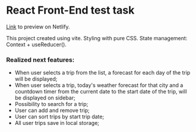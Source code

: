# React Front-End test task

[Link](https://weather-trip-app.netlify.app) to preview on Netlify.

This project created using vite. Styling with pure CSS. State management: Context + useReducer().

### Realized next features:

- When user selects a trip from the list, a forecast for each day of the trip will be displayed;
- When user selects a trip, today's weather forecast for that city and a countdown timer from the current date to the start date of the trip, will be displayed on sidebar;
- Possibility to search for a trip;
- User can add and remove trip;
- User can sort trips by start trip date;
- All user trips save in local storage;


